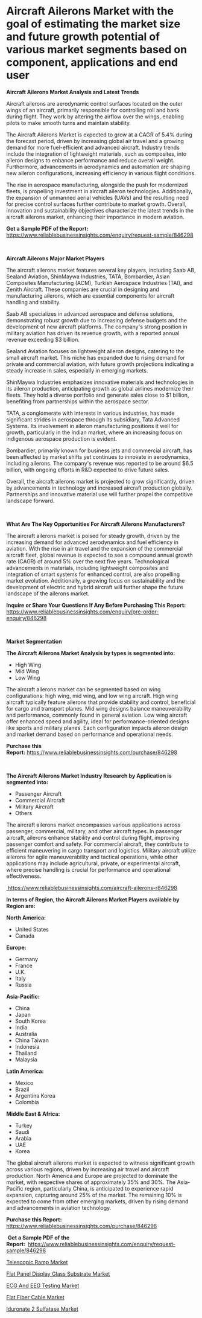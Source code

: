 <p><h1>Aircraft Ailerons Market with the goal of estimating the market size and future growth potential of various market segments based on component, applications and end user</h1></p><p><strong>Aircraft Ailerons Market Analysis and Latest Trends</strong></p>
<p><p>Aircraft ailerons are aerodynamic control surfaces located on the outer wings of an aircraft, primarily responsible for controlling roll and bank during flight. They work by altering the airflow over the wings, enabling pilots to make smooth turns and maintain stability.</p><p>The Aircraft Ailerons Market is expected to grow at a CAGR of 5.4% during the forecast period, driven by increasing global air travel and a growing demand for more fuel-efficient and advanced aircraft. Industry trends include the integration of lightweight materials, such as composites, into aileron designs to enhance performance and reduce overall weight. Furthermore, advancements in aerodynamics and automation are shaping new aileron configurations, increasing efficiency in various flight conditions.</p><p>The rise in aerospace manufacturing, alongside the push for modernized fleets, is propelling investment in aircraft aileron technologies. Additionally, the expansion of unmanned aerial vehicles (UAVs) and the resulting need for precise control surfaces further contribute to market growth. Overall, innovation and sustainability objectives characterize the latest trends in the aircraft ailerons market, enhancing their importance in modern aviation.</p></p>
<p><strong>Get a Sample PDF of the Report:&nbsp;</strong> <a href="https://www.reliablebusinessinsights.com/enquiry/request-sample/846298?utm_campaign=112&utm_medium=2&utm_source=Github&utm_content=ia&utm_term=02112024&utm_id=aircraft-ailerons">https://www.reliablebusinessinsights.com/enquiry/request-sample/846298</a></p>
<p>&nbsp;</p>
<p><strong>Aircraft Ailerons Major Market Players</strong></p>
<p><p>The aircraft ailerons market features several key players, including Saab AB, Sealand Aviation, ShinMaywa Industries, TATA, Bombardier, Asian Composites Manufacturing (ACM), Turkish Aerospace Industries (TAI), and Zenith Aircraft. These companies are crucial in designing and manufacturing ailerons, which are essential components for aircraft handling and stability.</p><p>Saab AB specializes in advanced aerospace and defense solutions, demonstrating robust growth due to increasing defense budgets and the development of new aircraft platforms. The company's strong position in military aviation has driven its revenue growth, with a reported annual revenue exceeding $3 billion.</p><p>Sealand Aviation focuses on lightweight aileron designs, catering to the small aircraft market. This niche has expanded due to rising demand for private and commercial aviation, with future growth projections indicating a steady increase in sales, especially in emerging markets.</p><p>ShinMaywa Industries emphasizes innovative materials and technologies in its aileron production, anticipating growth as global airlines modernize their fleets. They hold a diverse portfolio and generate sales close to $1 billion, benefiting from partnerships within the aerospace sector.</p><p>TATA, a conglomerate with interests in various industries, has made significant strides in aerospace through its subsidiary, Tata Advanced Systems. Its involvement in aileron manufacturing positions it well for growth, particularly in the Indian market, where an increasing focus on indigenous aerospace production is evident.</p><p>Bombardier, primarily known for business jets and commercial aircraft, has been affected by market shifts yet continues to innovate in aerodynamics, including ailerons. The company's revenue was reported to be around $6.5 billion, with ongoing efforts in R&D expected to drive future sales.</p><p>Overall, the aircraft ailerons market is projected to grow significantly, driven by advancements in technology and increased aircraft production globally. Partnerships and innovative material use will further propel the competitive landscape forward.</p></p>
<p>&nbsp;</p>
<p><strong>What Are The Key Opportunities For Aircraft Ailerons Manufacturers?</strong></p>
<p><p>The aircraft ailerons market is poised for steady growth, driven by the increasing demand for advanced aerodynamics and fuel efficiency in aviation. With the rise in air travel and the expansion of the commercial aircraft fleet, global revenue is expected to see a compound annual growth rate (CAGR) of around 5% over the next five years. Technological advancements in materials, including lightweight composites and integration of smart systems for enhanced control, are also propelling market evolution. Additionally, a growing focus on sustainability and the development of electric and hybrid aircraft will further shape the future landscape of the ailerons market.</p></p>
<p><strong>Inquire or Share Your Questions If Any Before Purchasing This Report:</strong> <a href="https://www.reliablebusinessinsights.com/enquiry/pre-order-enquiry/846298?utm_campaign=112&utm_medium=2&utm_source=Github&utm_content=ia&utm_term=02112024&utm_id=aircraft-ailerons">https://www.reliablebusinessinsights.com/enquiry/pre-order-enquiry/846298</a></p>
<p>&nbsp;</p>
<p><strong>Market Segmentation</strong></p>
<p><strong>The Aircraft Ailerons Market Analysis by types is segmented into:</strong></p>
<p><ul><li>High Wing</li><li>Mid Wing</li><li>Low Wing</li></ul></p>
<p><p>The aircraft ailerons market can be segmented based on wing configurations: high wing, mid wing, and low wing aircraft. High wing aircraft typically feature ailerons that provide stability and control, beneficial for cargo and transport planes. Mid wing designs balance maneuverability and performance, commonly found in general aviation. Low wing aircraft offer enhanced speed and agility, ideal for performance-oriented designs like sports and military planes. Each configuration impacts aileron design and market demand based on performance and operational needs.</p></p>
<p><strong>Purchase this Report:&nbsp;</strong><a href="https://www.reliablebusinessinsights.com/purchase/846298?utm_campaign=112&utm_medium=2&utm_source=Github&utm_content=ia&utm_term=02112024&utm_id=aircraft-ailerons">https://www.reliablebusinessinsights.com/purchase/846298</a></p>
<p>&nbsp;</p>
<p><strong>The Aircraft Ailerons Market Industry Research by Application is segmented into:</strong></p>
<p><ul><li>Passenger Aircraft</li><li>Commercial Aircraft</li><li>Military Aircraft</li><li>Others</li></ul></p>
<p><p>The aircraft ailerons market encompasses various applications across passenger, commercial, military, and other aircraft types. In passenger aircraft, ailerons enhance stability and control during flight, improving passenger comfort and safety. For commercial aircraft, they contribute to efficient maneuvering in cargo transport and logistics. Military aircraft utilize ailerons for agile maneuverability and tactical operations, while other applications may include agricultural, private, or experimental aircraft, where precise handling is crucial for performance and operational effectiveness.</p></p>
<p><a href="https://www.reliablebusinessinsights.com/aircraft-ailerons-r846298?utm_campaign=112&utm_medium=2&utm_source=Github&utm_content=ia&utm_term=02112024&utm_id=aircraft-ailerons">&nbsp;https://www.reliablebusinessinsights.com/aircraft-ailerons-r846298</a></p>
<p><strong>In terms of Region, the Aircraft Ailerons Market Players available by Region are:</strong></p>
<p>
    <p> <strong> North America: </strong>
        <ul>
            <li>United States</li>
            <li>Canada</li>
        </ul>
        </p> 
    <p> <strong> Europe: </strong>
        <ul>
            <li>Germany</li>
            <li>France</li>
            <li>U.K.</li>
            <li>Italy</li>
            <li>Russia</li>
        </ul>
        </p> 
    <p> <strong> Asia-Pacific: </strong>
        <ul>
            <li>China</li>
            <li>Japan</li>
            <li>South Korea</li>
            <li>India</li>
            <li>Australia</li>
            <li>China Taiwan</li>
            <li>Indonesia</li>
            <li>Thailand</li>
            <li>Malaysia</li>
        </ul>
        </p> 
    <p> <strong> Latin America: </strong>
        <ul>
            <li>Mexico</li>
            <li>Brazil</li>
            <li>Argentina Korea</li>
            <li>Colombia</li>
        </ul>
        </p> 
    <p> <strong> Middle East & Africa: </strong>
        <ul>
            <li>Turkey</li>
            <li>Saudi</li>
            <li>Arabia</li>
            <li>UAE</li>
            <li>Korea</li>
        </ul>
    </p>
    </p>
<p><p>The global aircraft ailerons market is expected to witness significant growth across various regions, driven by increasing air travel and aircraft production. North America and Europe are projected to dominate the market, with respective shares of approximately 35% and 30%. The Asia-Pacific region, particularly China, is anticipated to experience rapid expansion, capturing around 25% of the market. The remaining 10% is expected to come from other emerging markets, driven by rising demand and advancements in aviation technology.</p></p>
<p><strong>Purchase this Report: </strong><a href="https://www.reliablebusinessinsights.com/purchase/846298?utm_campaign=112&utm_medium=2&utm_source=Github&utm_content=ia&utm_term=02112024&utm_id=aircraft-ailerons">https://www.reliablebusinessinsights.com/purchase/846298</a></p>
<p>&nbsp;<strong>Get a Sample PDF of the Report:&nbsp;&nbsp;</strong><a href="https://www.reliablebusinessinsights.com/enquiry/request-sample/846298?utm_campaign=112&utm_medium=2&utm_source=Github&utm_content=ia&utm_term=02112024&utm_id=aircraft-ailerons">https://www.reliablebusinessinsights.com/enquiry/request-sample/846298</a></p>
<p><strong></strong></p>
<p><p><a href="https://github.com/wenonaelwil/Market-Research-Report-List-1/blob/main/telescopic-ramp-market.md?utm_campaign=112&utm_medium=2&utm_source=Github&utm_content=ia&utm_term=02112024&utm_id=aircraft-ailerons">Telescopic Ramp Market</a></p><p><a href="https://www.linkedin.com/pulse/flat-panel-display-glass-substrate-market-pulse-71-expansion-lhfoc?utm_campaign=112&utm_medium=2&utm_source=Github&utm_content=ia&utm_term=02112024&utm_id=aircraft-ailerons">Flat Panel Display Glass Substrate Market</a></p><p><a href="https://issuu.com/reportprime-2/docs/ecg-and-eeg-testing-market-size-203_a40ce20bb10f17?utm_campaign=112&utm_medium=2&utm_source=Github&utm_content=ia&utm_term=02112024&utm_id=aircraft-ailerons">ECG And EEG Testing Market</a></p><p><a href="https://www.linkedin.com/pulse/market-leaders-laggards-global-flat-fiber-cable-trends-forecast-yxjxc?utm_campaign=112&utm_medium=2&utm_source=Github&utm_content=ia&utm_term=02112024&utm_id=aircraft-ailerons">Flat Fiber Cable Market</a></p><p><a href="https://issuu.com/reportprime-2/docs/iduronate-2-sulfatase-market-size-2_511d9ac94fbc70?utm_campaign=112&utm_medium=2&utm_source=Github&utm_content=ia&utm_term=02112024&utm_id=aircraft-ailerons">Iduronate 2 Sulfatase Market</a></p></p>